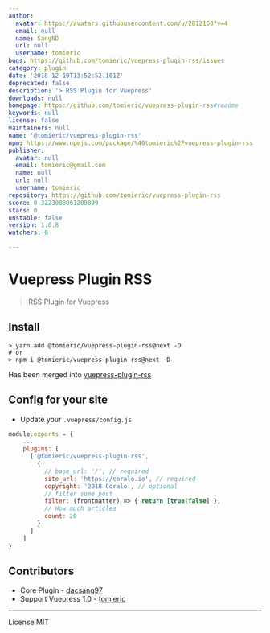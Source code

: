 ```yaml
---
author:
  avatar: https://avatars.githubusercontent.com/u/2812163?v=4
  email: null
  name: SangND
  url: null
  username: tomieric
bugs: https://github.com/tomieric/vuepress-plugin-rss/issues
category: plugin
date: '2018-12-19T13:52:52.101Z'
deprecated: false
description: '> RSS Plugin for Vuepress'
downloads: null
homepage: https://github.com/tomieric/vuepress-plugin-rss#readme
keywords: null
license: false
maintainers: null
name: '@tomieric/vuepress-plugin-rss'
npm: https://www.npmjs.com/package/%40tomieric%2Fvuepress-plugin-rss
publisher:
  avatar: null
  email: tomieric@gmail.com
  name: null
  url: null
  username: tomieric
repository: https://github.com/tomieric/vuepress-plugin-rss
score: 0.3223088061209899
stars: 0
unstable: false
version: 1.0.8
watchers: 0

---
```


# Vuepress Plugin RSS

> RSS Plugin for Vuepress

## Install

```
> yarn add @tomieric/vuepress-plugin-rss@next -D
# or
> npm i @tomieric/vuepress-plugin-rss@next -D
```

Has been merged into [vuepress-plugin-rss](https://github.com/youngtailors/vuepress-plugin-rss)

## Config for your site

* Update your `.vuepress/config.js`
``` js
module.exports = {
    ...
    plugins: [
      ['@tomieric/vuepress-plugin-rss',
        {
          // base_url: '/', // required
          site_url: 'https://coralo.io', // required
          copyright: '2018 Coralo', // optional
          // filter some post
          filter: (frontmatter) => { return [true|false] },
          // How much articles
          count: 20
        }
      ]
    ]
}
```

## Contributors

- Core Plugin - [dacsang97](https://github.com/dacsang97)
- Support Vuepress 1.0 - [tomieric](https://github.com/tomieric)

---

License MIT
